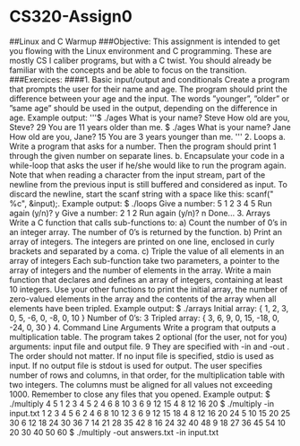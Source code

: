 # CS320-Assign0
##Linux and C Warmup
###Objective:
This assignment is intended to get you flowing with the Linux environment and C programming. These are mostly CS I caliber programs, but with a C twist. You should already be familiar with the concepts and be able to focus on the transition.
###Exercices:
####1. Basic input/output and conditionals
Create a program that prompts the user for their name and age. The program should
print the difference between your age and the input. The words ”younger”, ”older” or ”same
age” should be used in the output, depending on the difference in age.
Example output:
'''$ ./ages
What is your name? Steve
How old are you, Steve? 29
You are 11 years older than me.
$ ./ages
What is your name? Jane
How old are you, Jane? 15
You are 3 years younger than me.
'''
2. Loops
a. Write a program that asks for a number. Then the program should print 1 through the given number on separate lines.
b. Encapsulate your code in a while-loop that asks the user if he/she would like to run the program again. Note that when reading a character from the input stream, part of the newline from the previous input is still buffered and considered as input. To discard the newline, start the scanf string with a space like this: scanf(" %c", &input);.
Example output:
$ ./loops
Give a number: 5
1
2
3
4
5
Run again (y/n)? y
Give a number: 2
1
2
Run again (y/n)? n
Done...
3. Arrays
Write a C function that calls sub-functions to:
a) Count the number of 0’s in an integer array. The number of 0’s is returned by the function.
b) Print an array of integers. The integers are printed on one line, enclosed in curly brackets and separated by a coma.
c) Triple the value of all elements in an array of integers
Each sub-function take two parameters, a pointer to the array of integers and the number of elements in the array. Write a main function that declares and defines an array of integers, containing at least 10 integers. Use your other functions to print the initial array, the number of zero-valued elements in the array and the contents of the array when all elements have been tripled.
Example output:
$ ./arrays
Initial array: { 1, 2, 3, 0, 5, -6, 0, -8, 0, 10 }
Number of 0’s: 3
Tripled array: { 3, 6, 9, 0, 15, -18, 0, -24, 0, 30 }
4. Command Line Arguments
Write a program that outputs a multiplication table. The program takes 2 optional (for the user, not for you) arguments: input file and output file. 9 They are specified with -in and -out . The order should not matter. If no input file is specified, stdio is used as input. If no output file is stdout is used for output. The user specifies number of rows and columns, in that order, for the multiplication table with two integers. The columns must be aligned for all values not exceeding 1000. Remember to close any files that you opened.
Example output:
$ ./multiply
4 5
1 2 3 4 5
2 4 6 8 10
3 6 9 12 15
4 8 12 16 20
$ ./multiply -in input.txt
1 2 3 4 5 6 2 4 6 8 10 12
3 6 9 12 15 18
4 8 12 16 20 24
5 10 15 20 25 30
6 12 18 24 30 36
7 14 21 28 35 42
8 16 24 32 40 48
9 18 27 36 45 54
10 20 30 40 50 60
$ ./multiply -out answers.txt -in input.txt
